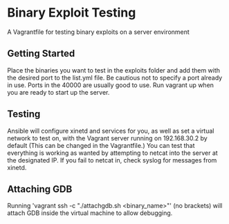 # Binary Exploit Testing
A Vagrantfile for testing binary exploits on a server environment

## Getting Started
Place the binaries you want to test in the exploits folder and add them with the desired port to the list.yml file. Be cautious not to specify a port already in use. Ports in the 40000 are usually good to use. Run vagrant up when you are ready to start up the server.

## Testing
Ansible will configure xinetd and services for you, as well as set a virtual network to test on, with the Vagrant server running on 192.168.30.2 by default (This can be changed in the Vagrantfile.) You can test that everything is working as wanted by attempting to netcat into the server at the designated IP. If you fail to netcat in, check syslog for messages from xinetd.

## Attaching GDB
Running 'vagrant ssh -c "./attachgdb.sh <binary_name>"' (no brackets) will attach GDB inside the virtual machine to allow debugging. 